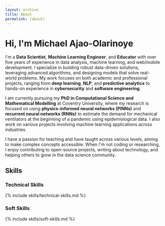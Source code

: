 ```yaml
---
layout: archive
title: About
permalink: /about/
---
```


# Hi, I'm Michael Ajao-Olarinoye

I'm a **Data Scientist**, **Machine Learning Engineer**, and **Educator** with over five years of experience in data analysis, machine learning, and web/mobile development. I specialize in building robust data-driven solutions, leveraging advanced algorithms, and designing models that solve real-world problems. My work focuses on both academic and professional projects, ranging from **deep learning**, **NLP**, and **predictive analytics** to hands-on experience in **cybersecurity** and **software engineering**.

I am currently pursuing my **PhD in Computational Science and Mathematical Modelling** at Coventry University, where my research is focused on using **physics-informed neural networks (PINNs)** and **recurrent neural networks (RNNs)** to estimate the demand for mechanical ventilators at the beginning of a pandemic using epidemiological data. I also work on various projects involving machine learning applications across industries.

I have a passion for teaching and have taught across various levels, aiming to make complex concepts accessible. When I'm not coding or researching, I enjoy contributing to open-source projects, writing about technology, and helping others to grow in the data science community.

## Skills

### Technical Skills

{% include skills/technical-skills.md %}

### Soft Skills

{% include skills/soft-skills.md %}